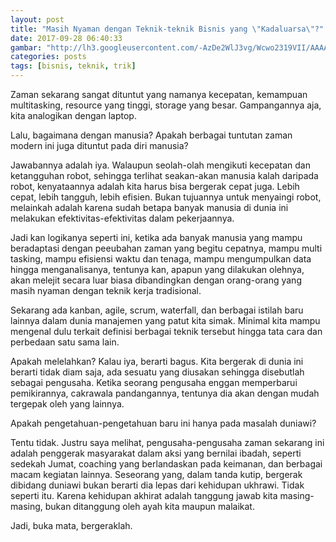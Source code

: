 ```yaml
---
layout: post
title: "Masih Nyaman dengan Teknik-teknik Bisnis yang \"Kadaluarsa\"?"
date: 2017-09-28 06:40:33
gambar: "http://lh3.googleusercontent.com/-AzDe2WlJ3vg/Wcwo2319VII/AAAAAAAACWQ/H06ZNBZTpwovNGkvfxEabe_RaQvrtyyPwCLcBGAs/s900/1500455438653.jpg"
categories: posts
tags: [bisnis, teknik, trik]
---
```


Zaman sekarang sangat dituntut yang namanya kecepatan, kemampuan multitasking, resource yang tinggi, storage yang besar. Gampangannya aja, kita analogikan dengan laptop.

Lalu, bagaimana dengan manusia? Apakah berbagai tuntutan zaman modern ini juga dituntut pada diri manusia?

Jawabannya adalah iya. Walaupun seolah-olah mengikuti kecepatan dan ketangguhan robot, sehingga terlihat seakan-akan manusia kalah daripada robot, kenyataannya adalah kita harus bisa bergerak cepat juga. Lebih cepat, lebih tangguh, lebih efisien. Bukan tujuannya untuk menyaingi robot, melainkah adalah karena sudah betapa banyak manusia di dunia ini melakukan efektivitas-efektivitas dalam pekerjaannya.

Jadi kan logikanya seperti ini, ketika ada banyak manusia yang mampu beradaptasi dengan peeubahan zaman yang begitu cepatnya, mampu multi tasking, mampu efisiensi waktu dan tenaga, mampu mengumpulkan data hingga menganalisanya, tentunya kan, apapun yang dilakukan olehnya, akan melejit secara luar biasa dibandingkan dengan orang-orang yang masih nyaman dengan teknik kerja tradisional.

Sekarang ada kanban, agile, scrum, waterfall, dan berbagai istilah baru lainnya dalam dunia manajemen yang patut kita simak. Minimal kita mampu mengenal dulu terkait definisi berbagai teknik tersebut hingga tata cara dan perbedaan satu sama lain.

Apakah melelahkan? Kalau iya, berarti bagus. Kita bergerak di dunia ini berarti tidak diam saja, ada sesuatu yang diusakan sehingga disebutlah sebagai pengusaha. Ketika seorang pengusaha enggan memperbarui pemikirannya, cakrawala pandangannya, tentunya dia akan dengan mudah tergepak oleh yang lainnya.

Apakah pengetahuan-pengetahuan baru ini hanya pada masalah duniawi?

Tentu tidak. Justru saya melihat, pengusaha-pengusaha zaman sekarang ini adalah penggerak masyarakat dalam aksi yang bernilai ibadah, seperti sedekah Jumat, coaching yang berlandaskan pada keimanan, dan berbagai macam kegiatan lainnya. Seseorang yang, dalam tanda kutip, bergerak dibidang duniawi bukan berarti dia lepas dari kehidupan ukhrawi. Tidak seperti itu. Karena kehidupan akhirat adalah tanggung jawab kita masing-masing, bukan ditanggung oleh ayah kita maupun malaikat.

Jadi, buka mata, bergeraklah.